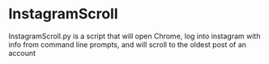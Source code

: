 # InstagramScroll
InstagramScroll.py is a script that will open Chrome, log into instagram with info from command line prompts, and will scroll to the oldest post of an account

